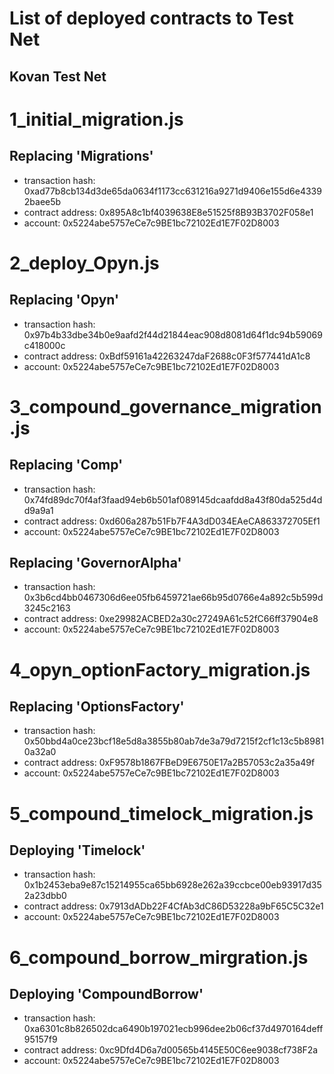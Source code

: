# List of deployed contracts to Test Net

## Kovan Test Net

1_initial_migration.js
======================

   Replacing 'Migrations'
   ----------------------
   - transaction hash:    0xad77b8cb134d3de65da0634f1173cc631216a9271d9406e155d6e43392baee5b
   - contract address:    0x895A8c1bf4039638E8e51525f8B93B3702F058e1
   - account:             0x5224abe5757eCe7c9BE1bc72102Ed1E7F02D8003


2_deploy_Opyn.js
================

   Replacing 'Opyn'
   ----------------
   - transaction hash:    0x97b4b33dbe34b0e9aafd2f44d21844eac908d8081d64f1dc94b59069c418000c
   - contract address:    0xBdf59161a42263247daF2688c0F3f577441dA1c8
   - account:             0x5224abe5757eCe7c9BE1bc72102Ed1E7F02D8003


3_compound_governance_migration.js
==================================

   Replacing 'Comp'
   ----------------
   - transaction hash:    0x74fd89dc70f4af3faad94eb6b501af089145dcaafdd8a43f80da525d4dd9a9a1
   - contract address:    0xd606a287b51Fb7F4A3dD034EAeCA863372705Ef1
   - account:             0x5224abe5757eCe7c9BE1bc72102Ed1E7F02D8003

   Replacing 'GovernorAlpha'
   -------------------------
   - transaction hash:    0x3b6cd4bb0467306d6ee05fb6459721ae66b95d0766e4a892c5b599d3245c2163
   - contract address:    0xe29982ACBED2a30c27249A61c52fC66ff37904e8
   - account:             0x5224abe5757eCe7c9BE1bc72102Ed1E7F02D8003

4_opyn_optionFactory_migration.js
=================================

   Replacing 'OptionsFactory'
   --------------------------
   - transaction hash:    0x50bbd4a0ce23bcf18e5d8a3855b80ab7de3a79d7215f2cf1c13c5b89810a32a0
   - contract address:    0xF9578b1867FBeD9E6750E17a2B57053c2a35a49f
   - account:             0x5224abe5757eCe7c9BE1bc72102Ed1E7F02D8003

5_compound_timelock_migration.js
================================

   Deploying 'Timelock'
   --------------------
   - transaction hash:    0x1b2453eba9e87c15214955ca65bb6928e262a39ccbce00eb93917d352a23dbb0
   - contract address:    0x7913dADb22F4CfAb3dC86D53228a9bF65C5C32e1
   - account:             0x5224abe5757eCe7c9BE1bc72102Ed1E7F02D8003

6_compound_borrow_mirgration.js
===============================

   Deploying 'CompoundBorrow'
   --------------------------
   - transaction hash:    0xa6301c8b826502dca6490b197021ecb996dee2b06cf37d4970164deff95157f9
   - contract address:    0xc9Dfd4D6a7d00565b4145E50C6ee9038cf738F2a
   - account:             0x5224abe5757eCe7c9BE1bc72102Ed1E7F02D8003
